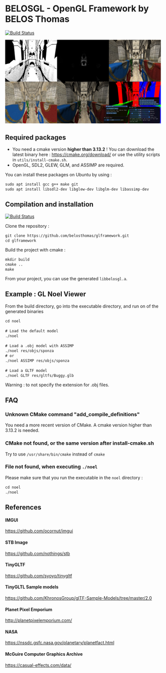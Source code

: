 # BELOSGL - OpenGL Framework by BELOS Thomas

[![Build Status](https://travis-ci.org/belosthomas/glframework.svg?branch=master)](https://travis-ci.org/belosthomas/glframework)

![Screenshot](example/noel/res/screenshot.png)


## Required packages

 - You need a cmake version **higher than 3.13.2** ! You can download the latest binary here : https://cmake.org/download/ or use the utility scripts in ```utils/install-cmake.sh```.
 - OpenGL, SDL2, GLEW, GLM, and ASSIMP are required.

You can install these packages on Ubuntu by using : 

```
sudo apt install gcc g++ make git
sudo apt install libsdl2-dev libglew-dev libglm-dev libassimp-dev
```

## Compilation and installation

[![Build Status](https://travis-ci.org/belosthomas/glframework.svg?branch=master)](https://travis-ci.org/belosthomas/glframework)

Clone the repository : 
```
git clone https://github.com/belosthomas/glframework.git
cd glframework
```

Build the project with cmake : 
```
mkdir build
cmake ..
make
```

From your project, you can use the generated ```libbelosgl.a```.


## Example : GL Noel Viewer

From the build directory, go into the executable directory, and run on of the generated binaries
```
cd noel

# Load the default model
./noel

# Load a .obj model with ASSIMP
./noel res/objs/sponza
# or
./noel ASSIMP res/objs/sponza

# Load a GLTF model
./noel GLTF res/gltfs/Buggy.glb
```

Warning : to not specify the extension for .obj files.

## FAQ

### Unknown CMake command "add_compile_definitions"

You need a more recent version of CMake. A cmake version higher than 3.13.2 is needed.

### CMake not found, or the same version after install-cmake.sh

Try to use ```/usr/share/bin/cmake``` instead of ```cmake```

### File not found, when executing ```./noel```

Please make sure that you run the executable in the ```noel``` directory : 
```
cd noel
./noel
```

## References

#### IMGUI

https://github.com/ocornut/imgui

#### STB Image

https://github.com/nothings/stb

#### TinyGLTF

https://github.com/syoyo/tinygltf

#### TinyGLTL Sample models

https://github.com/KhronosGroup/glTF-Sample-Models/tree/master/2.0

#### Planet Pixel Emporium

http://planetpixelemporium.com/

#### NASA

https://nssdc.gsfc.nasa.gov/planetary/planetfact.html

#### McGuire Computer Graphics Archive

https://casual-effects.com/data/
